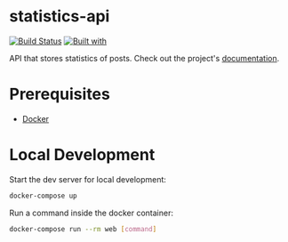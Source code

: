 # statistics-api

[![Build Status](https://travis-ci.org/affonsobrian/statistics-api.svg?branch=master)](https://travis-ci.org/affonsobrian/statistics-api)
[![Built with](https://img.shields.io/badge/Built_with-Cookiecutter_Django_Rest-F7B633.svg)](https://github.com/agconti/cookiecutter-django-rest)

API that stores statistics of posts. Check out the project's [documentation](http://affonsobrian.github.io/statistics-api/).

# Prerequisites

- [Docker](https://docs.docker.com/docker-for-mac/install/)  

# Local Development

Start the dev server for local development:
```bash
docker-compose up
```

Run a command inside the docker container:

```bash
docker-compose run --rm web [command]
```
